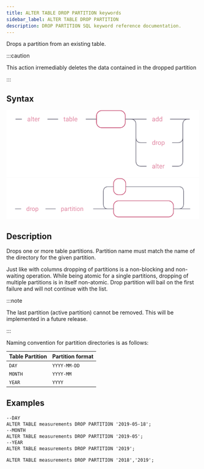 ```yaml
---
title: ALTER TABLE DROP PARTITION keywords
sidebar_label: ALTER TABLE DROP PARTITION
description: DROP PARTITION SQL keyword reference documentation.
---
```


Drops a partition from an existing table.

:::caution

This action irremediably deletes the data contained in the dropped partition

:::

## Syntax

![Flow chart showing the syntax of the ALTER TABLE keyword](/img/docs/diagrams/alterTable.svg)
![Flow chart showing the syntax of ALTER TABLE with DROP PARTITION keyword](/img/docs/diagrams/alterTableDropPartition.svg)

## Description

Drops one or more table partitions. Partition name must match the name of the
directory for the given partition.

Just like with columns dropping of partitions is a non-blocking and non-waiting
operation. While being atomic for a single partitions, dropping of multiple
partitions is in itself non-atomic. Drop partition will bail on the first
failure and will not continue with the list.

:::note

The last partition (active partition) cannot be removed. This will be
implemented in a future release.

:::

Naming convention for partition directories is as follows:

| Table Partition | Partition format |
| --------------- | ---------------- |
| `DAY`           | `YYYY-MM-DD`     |
| `MONTH`         | `YYYY-MM`        |
| `YEAR`          | `YYYY`           |

## Examples

```questdb-sql title="Drop a single partition"
--DAY
ALTER TABLE measurements DROP PARTITION '2019-05-18';
--MONTH
ALTER TABLE measurements DROP PARTITION '2019-05';
--YEAR
ALTER TABLE measurements DROP PARTITION '2019';
```

```questdb-sql title="Drop multiple partitions"
ALTER TABLE measurements DROP PARTITION '2018','2019';
```
